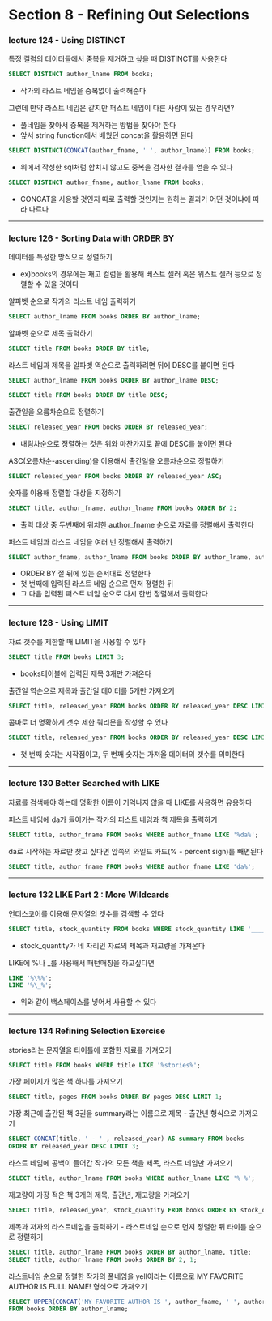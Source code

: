 # Section 8 - Refining Out Selections

### lecture 124 - Using DISTINCT

특정 컬럼의 데이터들에서 중복을 제거하고 싶을 때 DISTINCT를 사용한다
```sql
SELECT DISTINCT author_lname FROM books;
```
* 작가의 라스트 네임을 중복없이 출력해준다

그런데 만약 라스트 네임은 같지만 퍼스트 네임이 다른 사람이 있는 경우라면?
* 풀네임을 찾아서 중복을 제거하는 방법을 찾아야 한다
* 앞서 string function에서 배웠던 concat을 활용하면 된다
```sql
SELECT DISTINCT(CONCAT(author_fname, ' ', author_lname)) FROM books;
```
* 위에서 작성한 sql처럼 합치지 않고도 중복을 검사한 결과를 얻을 수 있다
```sql
SELECT DISTINCT author_fname, author_lname FROM books;
```
* CONCAT을 사용할 것인지 따로 출력할 것인지는 원하는 결과가 어떤 것이냐에 따라 다르다

---

### lecture 126 - Sorting Data with ORDER BY

데이터를 특정한 방식으로 정렬하기
* ex)books의 경우에는 재고 컬럼을 활용해 베스트 셀러 혹은 워스트 셀러 등으로 정렬할 수 있을 것이다

알파벳 순으로 작가의 라스트 네임 출력하기
```sql
SELECT author_lname FROM books ORDER BY author_lname; 
```

알파벳 순으로 제목 출력하기
```sql
SELECT title FROM books ORDER BY title;
```

라스트 네임과 제목을 알파벳 역순으로 출력하려면 뒤에 DESC를 붙이면 된다
```sql
SELECT author_lname FROM books ORDER BY author_lname DESC; 
```
```sql
SELECT title FROM books ORDER BY title DESC;
```

출간일을 오름차순으로 정렬하기
```sql
SELECT released_year FROM books ORDER BY released_year;
```
* 내림차순으로 정렬하는 것은 위와 마찬가지로 끝에 DESC를 붙이면 된다

ASC(오름차순-ascending)을 이용해서 출간일을 오름차순으로 정렬하기
```sql
SELECT released_year FROM books ORDER BY released_year ASC;
```

숫자를 이용해 정렬할 대상을 지정하기
```sql
SELECT title, author_fname, author_lname FROM books ORDER BY 2;
```
* 출력 대상 중 두번째에 위치한 author_fname 순으로 자료를 정렬해서 출력한다

퍼스트 네임과 라스트 네임을 여러 번 정렬해서 출력하기
```sql
SELECT author_fname, author_lname FROM books ORDER BY author_lname, author_fname;
```
* ORDER BY 절 뒤에 있는 순서대로 정렬한다
* 첫 번째에 입력된 라스트 네임 순으로 먼저 졍렬한 뒤
* 그 다음 입력된 퍼스트 네임 순으로 다시 한번 정렬해서 출력한다

---

### lecture 128 - Using LIMIT

자료 갯수를 제한할 때 LIMIT을 사용할 수 있다
```sql
SELECT title FROM books LIMIT 3;
```
* books테이블에 입력된 제목 3개만 가져온다

출간일 역순으로 제목과 출간일 데이터를 5개만 가져오기
```sql
SELECT title, released_year FROM books ORDER BY released_year DESC LIMIT 5;
```

콤마로 더 명확하게 갯수 제한 쿼리문을 작성할 수 있다
```sql
SELECT title, released_year FROM books ORDER BY released_year DESC LIMIT 0, 5;
```
* 첫 번째 숫자는 시작점이고, 두 번째 숫자는 가져올 데이터의 갯수를 의미한다

---

### lecture 130 Better Searched with LIKE

자료를 검색해야 하는데 명확한 이름이 기억나지 않을 때 LIKE를 사용하면 유용하다

퍼스트 네임에 da가 들어가는 작가의 퍼스트 네임과 책 제목을 출력하기
```sql
SELECT title, author_fname FROM books WHERE author_fname LIKE '%da%';
```

da로 시작하는 자료만 찾고 싶다면 앞쪽의 와일드 카드(% - percent sign)를 빼면된다
```sql
SELECT title, author_fname FROM books WHERE author_fname LIKE 'da%';
```

---

### lecture 132 LIKE Part 2 : More Wildcards

언더스코어를 이용해 문자열의 갯수를 검색할 수 있다
```sql
SELECT title, stock_quantity FROM books WHERE stock_quantity LIKE '____'(언더스코어 4번);
```
* stock_quantity가 네 자리인 자료의 제목과 재고량을 가져온다

LIKE에 %나 _를 사용해서 패턴매칭을 하고싶다면
```sql
LIKE '%\%%';
LIKE '%\_%';
```
* 위와 같이 백스페이스를 넣어서 사용할 수 있다

---

### lecture 134 Refining Selection Exercise

stories라는 문자열을 타이틀에 포함한 자료를 가져오기
```sql
SELECT title FROM books WHERE title LIKE '%stories%';
```

가장 페이지가 많은 책 하나를 가져오기
```sql
SELECT title, pages FROM books ORDER BY pages DESC LIMIT 1; 
```

가장 최근에 출간된 책 3권을 summary라는 이름으로 제목 - 출간년 형식으로 가져오기
```sql
SELECT CONCAT(title, ' - ' , released_year) AS summary FROM books 
ORDER BY released_year DESC LIMIT 3; 
```

라스트 네임에 공백이 들어간 작가의 모든 책을 제목, 라스트 네임만 가져오기
```sql
SELECT title, author_lname FROM books WHERE author_lname LIKE '% %';
```

재고량이 가장 적은 책 3개의 제목, 출간년, 재고량을 가져오기
```sql
SELECT title, released_year, stock_quantity FROM books ORDER BY stock_quantity LIMIT 3; 
```

제목과 저자의 라스트네임을 출력하기 - 라스트네임 순으로 먼저 정렬한 뒤 타이틀 순으로 정렬하기
```sql
SELECT title, author_lname FROM books ORDER BY author_lname, title;
SELECT title, author_lname FROM books ORDER BY 2, 1;
```

라스트네임 순으로 정렬한 작가의 풀네임을 yell이라는 이름으로 MY FAVORITE AUTHOR IS FULL NAME! 형식으로 가져오기
```sql
SELECT UPPER(CONCAT('MY FAVORITE AUTHOR IS ', author_fname, ' ', author_lname, '!')) AS YELL 
FROM books ORDER BY author_lname;
```